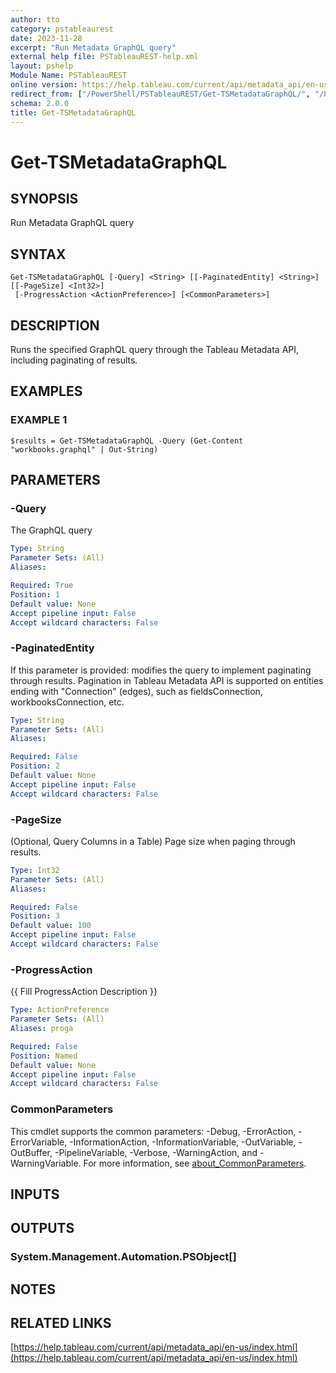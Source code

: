 ```yaml
---
author: tto
category: pstableaurest
date: 2023-11-28
excerpt: "Run Metadata GraphQL query"
external help file: PSTableauREST-help.xml
layout: pshelp
Module Name: PSTableauREST
online version: https://help.tableau.com/current/api/metadata_api/en-us/index.html
redirect_from: ["/PowerShell/PSTableauREST/Get-TSMetadataGraphQL/", "/PowerShell/PSTableauREST/get-tsmetadatagraphql/", "/PowerShell/get-tsmetadatagraphql/"]
schema: 2.0.0
title: Get-TSMetadataGraphQL
---
```


# Get-TSMetadataGraphQL

## SYNOPSIS
Run Metadata GraphQL query

## SYNTAX

```
Get-TSMetadataGraphQL [-Query] <String> [[-PaginatedEntity] <String>] [[-PageSize] <Int32>]
 [-ProgressAction <ActionPreference>] [<CommonParameters>]
```

## DESCRIPTION
Runs the specified GraphQL query through the Tableau Metadata API, including paginating of results.

## EXAMPLES

### EXAMPLE 1
```
$results = Get-TSMetadataGraphQL -Query (Get-Content "workbooks.graphql" | Out-String)
```

## PARAMETERS

### -Query
The GraphQL query

```yaml
Type: String
Parameter Sets: (All)
Aliases:

Required: True
Position: 1
Default value: None
Accept pipeline input: False
Accept wildcard characters: False
```

### -PaginatedEntity
If this parameter is provided: modifies the query to implement paginating through results.
Pagination in Tableau Metadata API is supported on entities ending with "Connection" (edges), such as fieldsConnection, workbooksConnection, etc.

```yaml
Type: String
Parameter Sets: (All)
Aliases:

Required: False
Position: 2
Default value: None
Accept pipeline input: False
Accept wildcard characters: False
```

### -PageSize
(Optional, Query Columns in a Table) Page size when paging through results.

```yaml
Type: Int32
Parameter Sets: (All)
Aliases:

Required: False
Position: 3
Default value: 100
Accept pipeline input: False
Accept wildcard characters: False
```

### -ProgressAction
{{ Fill ProgressAction Description }}

```yaml
Type: ActionPreference
Parameter Sets: (All)
Aliases: proga

Required: False
Position: Named
Default value: None
Accept pipeline input: False
Accept wildcard characters: False
```

### CommonParameters
This cmdlet supports the common parameters: -Debug, -ErrorAction, -ErrorVariable, -InformationAction, -InformationVariable, -OutVariable, -OutBuffer, -PipelineVariable, -Verbose, -WarningAction, and -WarningVariable. For more information, see [about_CommonParameters](http://go.microsoft.com/fwlink/?LinkID=113216).

## INPUTS

## OUTPUTS

### System.Management.Automation.PSObject[]
## NOTES

## RELATED LINKS

[https://help.tableau.com/current/api/metadata_api/en-us/index.html](https://help.tableau.com/current/api/metadata_api/en-us/index.html)

